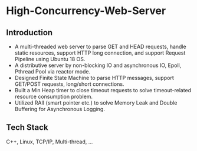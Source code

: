 # High-Concurrency-Web-Server

## Introduction
- A multi-threaded web server to parse GET and HEAD requests, handle static resources, support HTTP long connection, and support Request Pipeline using Ubuntu 18 OS.
- A distributive server by non-blocking IO and asynchronous IO, Epoll, Pthread Pool via reactor mode.
- Designed Finite State Machine to parse HTTP messages, support GET/POST requests, long/short connections.
- Built a Min Heap timer to close timeout requests to solve timeout-related resource consumption problem.
- Utilized RAII (smart pointer etc.) to solve Memory Leak and Double Buffering for Asynchronous Logging.

## Tech Stack
C++, Linux, TCP/IP, Multi-thread, ...


